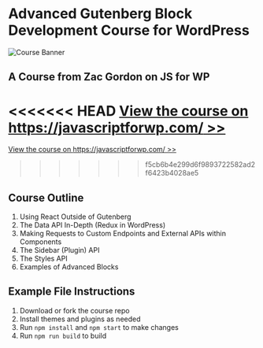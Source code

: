 # Advanced Gutenberg Block Development Course for WordPress

![Course Banner](https://dzwonsemrish7.cloudfront.net/items/1J3M310N0S1x170k1d0D/Cover%20GB.png)

## A Course from Zac Gordon on JS for WP

<<<<<<< HEAD
[View the course on https://javascriptforwp.com/ >>](https://javascriptforwp.com/product/advanced-gutenberg-development-presale/)
=======
[View the course on https://javascriptforwp.com/ >>](https://javascriptforwp.com/product/advanced-gutenberg-development/)
>>>>>>> f5cb6b4e299d6f9893722582ad2f6423b4028ae5

## Course Outline

1. Using React Outside of Gutenberg
2. The Data API In-Depth (Redux in WordPress)
3. Making Requests to Custom Endpoints and External APIs within Components
4. The Sidebar (Plugin) API
5. The Styles API
6. Examples of Advanced Blocks

## Example File Instructions

1. Download or fork the course repo
2. Install themes and plugins as needed
3. Run `npm install` and `npm start` to make changes
4. Run `npm run build` to build
